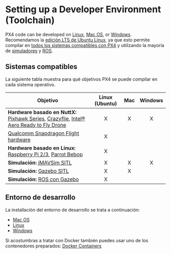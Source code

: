 # Setting up a Developer Environment (Toolchain)

PX4 code can be developed on [Linux](../setup/dev_env_linux.md), [Mac OS](../setup/dev_env_mac.md), or [Windows](../setup/dev_env_windows.md). Recomendamos la [edición LTS de Ubuntu Linux](https://wiki.ubuntu.com/LTS), ya que esto permite compilar en [todos los sistemas compatibles con PX4](#supported-targets) y utilizando la mayoría de [simuladores](../simulation/README.md) y [ROS](../ros/README.md).

## Sistemas compatibles

La siguiente tabla muestra para qué objetivos PX4 se puede compilar en cada sistema operativo.

| Objetivo                                                                                                                                                                                                                                                                        | Linux (Ubuntu) | Mac | Windows |
| ------------------------------------------------------------------------------------------------------------------------------------------------------------------------------------------------------------------------------------------------------------------------------- |:--------------:|:---:|:-------:|
| **Hardware basado en NuttX:** [Pixhawk Series](https://docs.px4.io/en/flight_controller/pixhawk_series.html), [Crazyflie](https://docs.px4.io/en/flight_controller/crazyflie2.html), [Intel® Aero Ready to Fly Drone](https://docs.px4.io/en/flight_controller/intel_aero.html) |       X        |  X  |    X    |
| [Qualcomm Snapdragon Flight hardware](https://docs.px4.io/en/flight_controller/snapdragon_flight.html)                                                                                                                                                                          |       X        |     |         |
| **Hardware basado en Linux:** [Raspberry Pi 2/3](https://docs.px4.io/en/flight_controller/raspberry_pi_navio2.html), [Parrot Bebop](https://docs.px4.io/en/flight_controller/bebop.html)                                                                                        |       X        |     |         |
| **Simulación:** [jMAVSim SITL](../simulation/jmavsim.md)                                                                                                                                                                                                                        |       X        |  X  |    X    |
| **Simulación:** [Gazebo SITL](../simulation/gazebo.md)                                                                                                                                                                                                                          |       X        |  X  |         |
| **Simulación:** [ROS con Gazebo](../simulation/ros_interface.md)                                                                                                                                                                                                                |       X        |     |         |

## Entorno de desarrollo

La installación del entorno de desarrollo se trata a continuación:

- [Mac OS](../setup/dev_env_mac.md)
- [Linux](../setup/dev_env_linux.md)
- [Windows](../setup/dev_env_windows.md)

Si acostumbras a tratar con Docker también puedes usar uno de los contenedores preparados: [Docker Containers](../test_and_ci/docker.md)